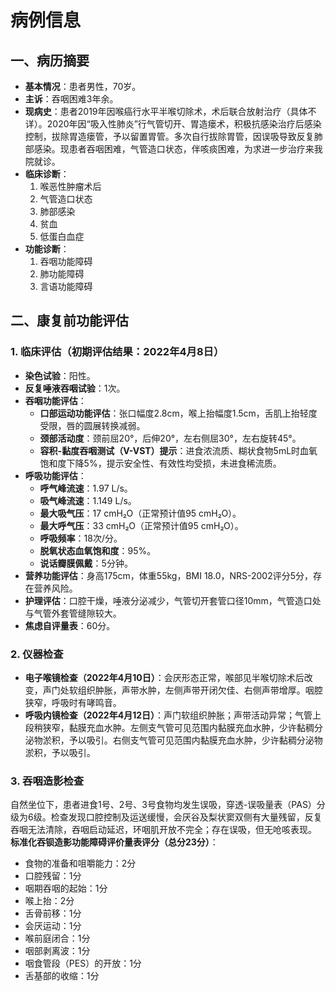 # 病例信息

## 一、病历摘要

*   **基本情况**：患者男性，70岁。
*   **主诉**：吞咽困难3年余。
*   **现病史**：患者2019年因喉癌行水平半喉切除术，术后联合放射治疗（具体不详）。2020年因“吸入性肺炎”行气管切开、胃造瘘术，积极抗感染治疗后感染控制，拔除胃造瘘管，予以留置胃管。多次自行拔除胃管，因误吸导致反复肺部感染。现患者吞咽困难，气管造口状态，伴咳痰困难，为求进一步治疗来我院就诊。
*   **临床诊断**：
    1.  喉恶性肿瘤术后
    2.  气管造口状态
    3.  肺部感染
    4.  贫血
    5.  低蛋白血症
*   **功能诊断**：
    1.  吞咽功能障碍
    2.  肺功能障碍
    3.  言语功能障碍

## 二、康复前功能评估

### 1. 临床评估（初期评估结果：2022年4月8日）

*   **染色试验**：阳性。
*   **反复唾液吞咽试验**：1次。
*   **吞咽功能评估**：
    *   **口部运动功能评估**：张口幅度2.8cm，喉上抬幅度1.5cm，舌肌上抬轻度受限，唇的圆展转换减弱。
    *   **颈部活动度**：颈前屈20°，后伸20°，左右侧屈30°，左右旋转45°。
    *   **容积-黏度吞咽测试（V-VST）提示**：进食浓流质、糊状食物5mL时血氧饱和度下降5%，提示安全性、有效性均受损，未进食稀流质。
*   **呼吸功能评估**：
    *   **呼气峰流速**：1.97 L/s。
    *   **吸气峰流速**：1.149 L/s。
    *   **最大吸气压**：17 cmH₂O（正常预计值95 cmH₂O）。
    *   **最大呼气压**：33 cmH₂O（正常预计值95 cmH₂O）。
    *   **呼吸频率**：18次/分。
    *   **脱氧状态血氧饱和度**：95%。
    *   **说话瓣膜佩戴**：5分钟。
*   **营养功能评估**：身高175cm，体重55kg，BMI 18.0，NRS-2002评分5分，存在营养风险。
*   **护理评估**：口腔干燥，唾液分泌减少，气管切开套管口径10mm，气管造口处与气管外套管缝隙较大。
*   **焦虑自评量表**：60分。

### 2. 仪器检查

*   **电子喉镜检查（2022年4月10日）**：会厌形态正常，喉部见半喉切除术后改变，声门处软组织肿胀，声带水肿，左侧声带开闭欠佳、右侧声带增厚。咽腔狭窄，呼吸时有哮鸣音。
*   **呼吸内镜检查（2022年4月12日）**：声门软组织肿胀；声带活动异常；气管上段稍狭窄，黏膜充血水肿。左侧支气管可见范围内黏膜充血水肿，少许黏稠分泌物淤积，予以吸引。右侧支气管可见范围内黏膜充血水肿，少许黏稠分泌物淤积，予以吸引。

### 3. 吞咽造影检查

自然坐位下，患者进食1号、2号、3号食物均发生误吸，穿透-误吸量表（PAS）分级为6级。检查发现口腔控制及运送缓慢，会厌谷及梨状窦双侧有大量残留，反复吞咽无法清除，吞咽启动延迟，环咽肌开放不完全；存在误吸，但无呛咳表现。
**标准化吞钡造影功能障碍评价量表评分（总分23分）**：
*   食物的准备和咀嚼能力：2分
*   口腔残留：1分
*   咽期吞咽的起始：1分
*   喉上抬：2分
*   舌骨前移：1分
*   会厌运动：1分
*   喉前庭闭合：1分
*   咽部剥离波：1分
*   咽食管段（PES）的开放：1分
*   舌基部的收缩：1分